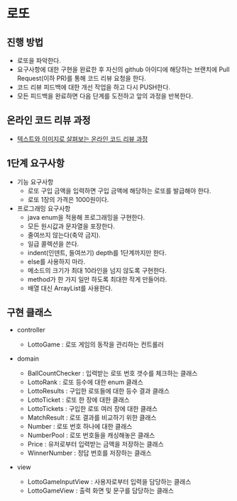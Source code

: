 # 로또
## 진행 방법
* 로또을 파악한다.
* 요구사항에 대한 구현을 완료한 후 자신의 github 아이디에 해당하는 브랜치에 Pull Request(이하 PR)를 통해 코드 리뷰 요청을 한다.
* 코드 리뷰 피드백에 대한 개선 작업을 하고 다시 PUSH한다.
* 모든 피드백을 완료하면 다음 단계를 도전하고 앞의 과정을 반복한다.

## 온라인 코드 리뷰 과정
* [텍스트와 이미지로 살펴보는 온라인 코드 리뷰 과정](https://github.com/next-step/nextstep-docs/tree/master/codereview)

## 1단계 요구사항
* 기능 요구사항
  * 로또 구입 금액을 입력하면 구입 금액에 해당하는 로또를 발급해야 한다.
  * 로또 1장의 가격은 1000원이다.
* 프로그래밍 요구사항  
  * java enum을 적용해 프로그래밍을 구현한다.
  * 모든 원시값과 문자열을 포장한다.
  * 줄여쓰지 않는다(축약 금지).
  * 일급 콜렉션을 쓴다. 
  * indent(인덴트, 들여쓰기) depth를 1단계까지만 한다.
  * else를 사용하지 마라.
  * 메소드의 크기가 최대 10라인을 넘지 않도록 구현한다.
  * method가 한 가지 일만 하도록 최대한 작게 만들어라.
  * 배열 대신 ArrayList를 사용한다.
  
## 구현 클래스
* controller
  * LottoGame : 로또 게임의 동작을 관리하는 컨트롤러
    
* domain
  * BallCountChecker : 입력받는 로또 번호 갯수를 체크하는 클래스
  * LottoRank : 로또 등수에 대한 enum 클래스
  * LottoResults : 구입한 로또들에 대한 등수 결과 클래스
  * LottoTicket : 로또 한 장에 대한 클래스
  * LottoTickets : 구입한 로또 여러 장에 대한 클래스
  * MatchResult : 로또 결과를 비교하기 위한 클래스
  * Number : 로또 번호 하나에 대한 클래스
  * NumberPool : 로또 번호들을 캐싱해놓은 클래스
  * Price : 유저로부터 입력받는 금액을 저장하는 클래스
  * WinnerNumber : 정답 번호를 저장하는 클래스

* view
  * LottoGameInputView : 사용자로부터 입력을 담당하는 클래스
  * LottoGameView : 출력 화면 및 문구를 담당하는 클래스

